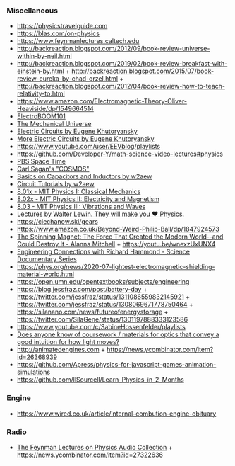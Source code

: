 ### Miscellaneous

- https://physicstravelguide.com
- https://blas.com/on-physics
- https://www.feynmanlectures.caltech.edu
- http://backreaction.blogspot.com/2012/09/book-review-universe-within-by-neil.html
- http://backreaction.blogspot.com/2019/02/book-review-breakfast-with-einstein-by.html + http://backreaction.blogspot.com/2015/07/book-review-eureka-by-chad-orzel.html + http://backreaction.blogspot.com/2012/04/book-review-how-to-teach-relativity-to.html
- https://www.amazon.com/Electromagnetic-Theory-Oliver-Heaviside/dp/1549664514
- [ElectroBOOM101](https://www.youtube.com/playlist?list=PLr_CZLgMkHeWFl1uf5yR2ouhIh00ycHn9)
- [The Mechanical Universe](https://www.youtube.com/playlist?list=PL8_xPU5epJddRABXqJ5h5G0dk-XGtA5cZ)
- [Electric Circuits by Eugene Khutoryansky](https://www.youtube.com/playlist?list=PLkyBCj4JhHt8DFH9QysGWm4h_DOxT93fb)
- [More Electric Circuits by Eugene Khutoryansky](https://www.youtube.com/playlist?list=PLkyBCj4JhHt-4PnnwpbG-ZKV_EjX03DX8)
- https://www.youtube.com/user/EEVblog/playlists
- https://github.com/Developer-Y/math-science-video-lectures#physics
- [PBS Space Time](https://www.youtube.com/channel/UC7_gcs09iThXybpVgjHZ_7g/playlists)
- [Carl Sagan's "COSMOS"](https://www.youtube.com/playlist?list=PLKSi40WEKtMxykDBP8_vrC6bKXotys8KJ)
- [Basics on Capacitors and Inductors by w2aew](https://www.youtube.com/playlist?list=PLB9A78ED3D7EF1AE5)
- [Circuit Tutorials by w2aew](https://www.youtube.com/playlist?list=PL4ZSD4omd_Aw-ozOphzFCkhWMtBdyEIrP)
- [8.01x - MIT Physics I: Classical Mechanics](https://www.youtube.com/playlist?list=PLyQSN7X0ro203puVhQsmCj9qhlFQ-As8e)
- [8.02x - MIT Physics II: Electricity and Magnetism](https://www.youtube.com/playlist?list=PLyQSN7X0ro2314mKyUiOILaOC2hk6Pc3j)
- [8.03 - MIT Physics III: Vibrations and Waves](https://www.youtube.com/playlist?list=PLyQSN7X0ro22WeXM2QCKJm2NP_xHpGV89)
- [ Lectures by Walter Lewin. They will make you ♥ Physics.](https://www.youtube.com/channel/UCiEHVhv0SBMpP75JbzJShqw/playlists)
- https://ciechanow.ski/gears
- https://www.amazon.co.uk/Beyond-Weird-Philip-Ball/dp/1847924573
- [The Spinning Magnet: The Force That Created the Modern World--and Could Destroy It - Alanna Mitchell](https://www.goodreads.com/en/book/show/35754738) + https://youtu.be/wnexzUxUNX4
- [Engineering Connections with Richard Hammond - Science Documentary Series](https://www.youtube.com/playlist?list=PLBThhL8p7IfkXJNkrGlhAYlMX5vuOVoat)
- https://phys.org/news/2020-07-lightest-electromagnetic-shielding-material-world.html
- https://open.umn.edu/opentextbooks/subjects/engineering
- https://blog.jessfraz.com/post/battery-day + https://twitter.com/jessfraz/status/1311086559832145921 + https://twitter.com/jessfraz/status/1308069671778750464 + https://silanano.com/news/futureofenergystorage + https://twitter.com/SilaGene/status/1301197888333123586
- https://www.youtube.com/c/SabineHossenfelder/playlists
- [Does anyone know of coursework / materials for optics that convey a good intuition for how light moves?](https://twitter.com/LauraDeming/status/1353031120326021126)
- http://animatedengines.com + https://news.ycombinator.com/item?id=26368939
- https://github.com/Apress/physics-for-javascript-games-animation-simulations
- https://github.com/llSourcell/Learn_Physics_in_2_Months

### Engine

- https://www.wired.co.uk/article/internal-combution-engine-obituary

### Radio

- [The Feynman Lectures on Physics Audio Collection](https://www.feynmanlectures.caltech.edu/flptapes.html) + https://news.ycombinator.com/item?id=27322636